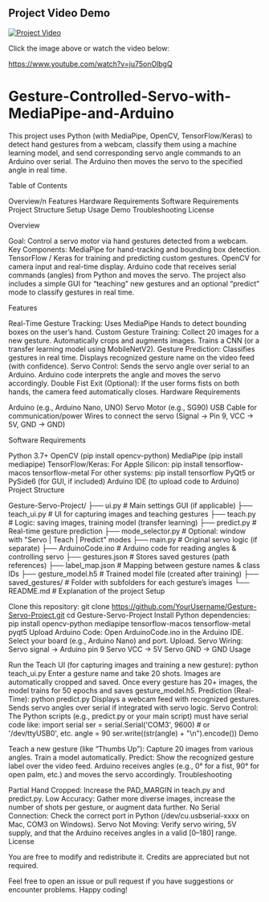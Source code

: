 ## Project Video Demo

[![Project Video](https://img.youtube.com/vi/ju75onOlbgQ/0.jpg)](https://www.youtube.com/watch?v=ju75onOlbgQ)

Click the image above or watch the video below:

https://www.youtube.com/watch?v=ju75onOlbgQ


# Gesture-Controlled-Servo-with-MediaPipe-and-Arduino
This project uses Python (with MediaPipe, OpenCV, TensorFlow/Keras) to detect hand gestures from a webcam, classify them using a machine learning model, and send corresponding servo angle commands to an Arduino over serial. The Arduino then moves the servo to the specified angle in real time.

Table of Contents

Overview/n
Features
Hardware Requirements
Software Requirements
Project Structure
Setup
Usage
Demo
Troubleshooting
License

Overview

Goal: Control a servo motor via hand gestures detected from a webcam.
Key Components:
MediaPipe for hand-tracking and bounding box detection.
TensorFlow / Keras for training and predicting custom gestures.
OpenCV for camera input and real-time display.
Arduino code that receives serial commands (angles) from Python and moves the servo.
The project also includes a simple GUI for “teaching” new gestures and an optional “predict” mode to classify gestures in real time.

Features

Real-Time Gesture Tracking:
Uses MediaPipe Hands to detect bounding boxes on the user’s hand.
Custom Gesture Training:
Collect 20 images for a new gesture.
Automatically crops and augments images.
Trains a CNN (or a transfer learning model using MobileNetV2).
Gesture Prediction:
Classifies gestures in real time.
Displays recognized gesture name on the video feed (with confidence).
Servo Control:
Sends the servo angle over serial to an Arduino.
Arduino code interprets the angle and moves the servo accordingly.
Double Fist Exit (Optional):
If the user forms fists on both hands, the camera feed automatically closes.
Hardware Requirements

Arduino (e.g., Arduino Nano, UNO)
Servo Motor (e.g., SG90)
USB Cable for communication/power
Wires to connect the servo (Signal -> Pin 9, VCC -> 5V, GND -> GND)


Software Requirements

Python 3.7+
OpenCV (pip install opencv-python)
MediaPipe (pip install mediapipe)
TensorFlow/Keras:
For Apple Silicon:
pip install tensorflow-macos tensorflow-metal
For other systems:
pip install tensorflow
PyQt5 or PySide6 (for GUI, if included)
Arduino IDE (to upload code to Arduino)
Project Structure

Gesture-Servo-Project/
├── ui.py               # Main settings GUI (if applicable)
├── teach_ui.py         # UI for capturing images and teaching gestures
├── teach.py            # Logic: saving images, training model (transfer learning)
├── predict.py          # Real-time gesture prediction
├── mode_selector.py    # Optional: window with "Servo | Teach | Predict" modes
├── main.py             # Original servo logic (if separate)
├── ArduinoCode.ino     # Arduino code for reading angles & controlling servo
├── gestures.json       # Stores saved gestures (path references)
├── label_map.json      # Mapping between gesture names & class IDs
├── gesture_model.h5    # Trained model file (created after training)
├── saved_gestures/     # Folder with subfolders for each gesture’s images
└── README.md           # Explanation of the project
Setup

Clone this repository:
git clone https://github.com/YourUsername/Gesture-Servo-Project.git
cd Gesture-Servo-Project
Install Python dependencies:
pip install opencv-python mediapipe tensorflow-macos tensorflow-metal pyqt5
Upload Arduino Code:
Open ArduinoCode.ino in the Arduino IDE.
Select your board (e.g., Arduino Nano) and port.
Upload.
Servo Wiring:
Servo signal -> Arduino pin 9
Servo VCC -> 5V
Servo GND -> GND
Usage

Run the Teach UI (for capturing images and training a new gesture):
python teach_ui.py
Enter a gesture name and take 20 shots.
Images are automatically cropped and saved.
Once every gesture has 20+ images, the model trains for 50 epochs and saves gesture_model.h5.
Prediction (Real-Time):
python predict.py
Displays a webcam feed with recognized gestures.
Sends servo angles over serial if integrated with servo logic.
Servo Control:
The Python scripts (e.g., predict.py or your main script) must have serial code like:
import serial
ser = serial.Serial('COM3', 9600)  # or '/dev/ttyUSB0', etc.
angle = 90
ser.write((str(angle) + "\n").encode())
Demo

Teach a new gesture (like “Thumbs Up”):
Capture 20 images from various angles.
Train a model automatically.
Predict:
Show the recognized gesture label over the video feed.
Arduino receives angles (e.g., 0° for a fist, 90° for open palm, etc.) and moves the servo accordingly.
Troubleshooting

Partial Hand Cropped: Increase the PAD_MARGIN in teach.py and predict.py.
Low Accuracy: Gather more diverse images, increase the number of shots per gesture, or augment data further.
No Serial Connection: Check the correct port in Python (/dev/cu.usbserial-xxxx on Mac, COM3 on Windows).
Servo Not Moving: Verify servo wiring, 5V supply, and that the Arduino receives angles in a valid [0–180] range.
License

You are free to modify and redistribute it. Credits are appreciated but not required.

Feel free to open an issue or pull request if you have suggestions or encounter problems. Happy coding!
